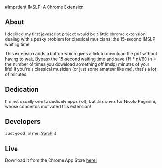 #Impatient IMSLP: A Chrome Extension

## About
I decided my first javascript project would be a little chrome extension dealing with a pesky problem for classical musicians: the 15-second IMSLP waiting time.

This extension adds a button which gives a link to download the pdf without having to wait. Bypass the 15-second waiting time and save (15 * n)/60 (n = the number of times you download something off imslp) minutes of your life! If you're a classical musician (or just some amateur like me), that's a lot of minutes.

## Dedication
I'm not usually one to dedicate apps (lol), but this one's for Nicolo Paganini, whose concertos motivated this extension!

## Developers
Just good 'ol me, <a href="http://github.com/sarahincode">Sarah</a> :)

## Live
Download it from the Chrome App Store <a href = "https://chrome.google.com/webstore/detail/impatient-imslp/jbkelkchcmmkhnhoekdcfbflmabnhpji"> here! </a>
